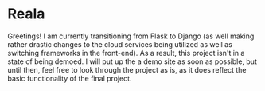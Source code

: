 # Reala

Greetings!  I am currently transitioning from Flask to Django (as well making rather drastic changes to the cloud services 
being utilized as well as switching frameworks in the front-end).  As a result, this project isn't in a state of being
demoed.  I will put up the a demo site as soon as possible, but until then, feel free to look through the project as is,
as it does reflect the basic functionality of the final project.
